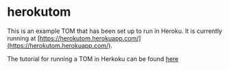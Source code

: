# herokutom
This is an example TOM that has been set up to run in Heroku. It is currently
running at [https://herokutom.herokuapp.com/](https://herokutom.herokuapp.com/).

The tutorial for running a TOM in Herkoku can be found
[here](https://tomtoolkit.github.io/docs/deployment_heroku)
